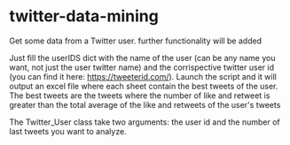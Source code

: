 # twitter-data-mining
Get some data from a Twitter user. further functionality will be added

Just fill the userIDS dict with the name of the user (can be any name you want, not just the user twitter name) and the corrispective twitter user id (you can find it here: https://tweeterid.com/). Launch the script and it will output an excel file where each sheet contain the best tweets of the user. The best tweets are the tweets where the number of like and retweet is greater than the total average of the like and retweets of the user's tweets  

The Twitter_User class take two arguments: the user id and the number of last tweets you want to analyze.
